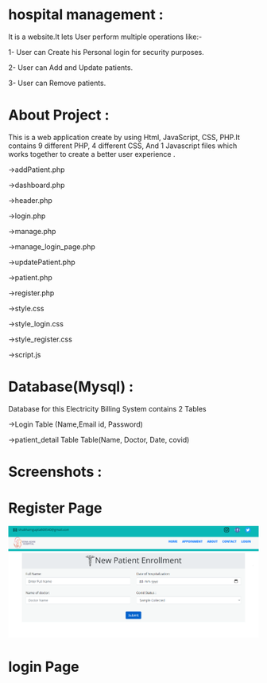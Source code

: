 # hospital management :
It is a website.It lets User perform multiple operations like:-

1- User can Create his Personal login for security purposes.

2- User can Add and Update patients.

3- User can Remove patients.

# About Project :
This is a web application create by using Html, JavaScript, CSS, PHP.It contains 9 different PHP, 4 different CSS, And 1 Javascript files which works together to create a better user experience .

->addPatient.php

->dashboard.php

->header.php

->login.php

->manage.php

->manage_login_page.php

->updatePatient.php

->patient.php

->register.php

->style.css

->style_login.css

->style_register.css

->script.js

# Database(Mysql) :

Database for this Electricity Billing System contains 2 Tables

->Login Table (Name,Email id, Password)

->patient_detail Table Table(Name, Doctor, Date, covid)

# Screenshots :
# Register Page 
![RegisterPage](https://github.com/iamshubham1/hospital_management/blob/main/Screenshots/AddPatientPage.png)
# login Page
